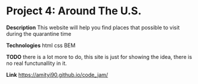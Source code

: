 # Project 4: Around The U.S.


**Description**
This website will help you find places that possible to visit during the quarantine time

**Technologies**
html
css
BEM

**TODO**
there is a lot more to do, this site is just for showing the idea, 
there is no real functunallity in it.


**Link**
https://amityi90.github.io/code_jam/